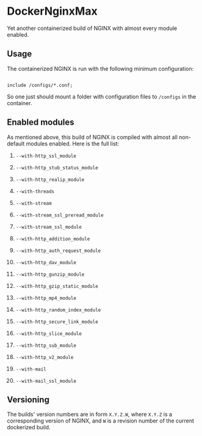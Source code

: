 # DockerNginxMax

Yet another containerized build of NGINX with almost every module enabled.

## Usage

The containerized NGINX is run with the following minimum configuration:

```

include /configs/*.conf;

```

So one just should mount a folder with configuration files to `/configs` in the container.

## Enabled modules

As mentioned above, this build of NGINX is compiled with almost all non-default modules enabled. Here is the full list:

1. `--with-http_ssl_module`

1. `--with-http_stub_status_module`

1. `--with-http_realip_module`

1. `--with-threads`

1. `--with-stream`

1. `--with-stream_ssl_preread_module`

1. `--with-stream_ssl_module`

1. `--with-http_addition_module`

1. `--with-http_auth_request_module`

1. `--with-http_dav_module`

1. `--with-http_gunzip_module`

1. `--with-http_gzip_static_module`

1. `--with-http_mp4_module`

1. `--with-http_random_index_module`

1. `--with-http_secure_link_module`

1. `--with-http_slice_module`

1. `--with-http_sub_module`

1. `--with-http_v2_module`

1. `--with-mail`

1. `--with-mail_ssl_module`

## Versioning

The builds' version numbers are in form `X.Y.Z.W`, where `X.Y.Z` is a corresponding version of NGINX, and `W` is a revision number of the current dockerized build.
